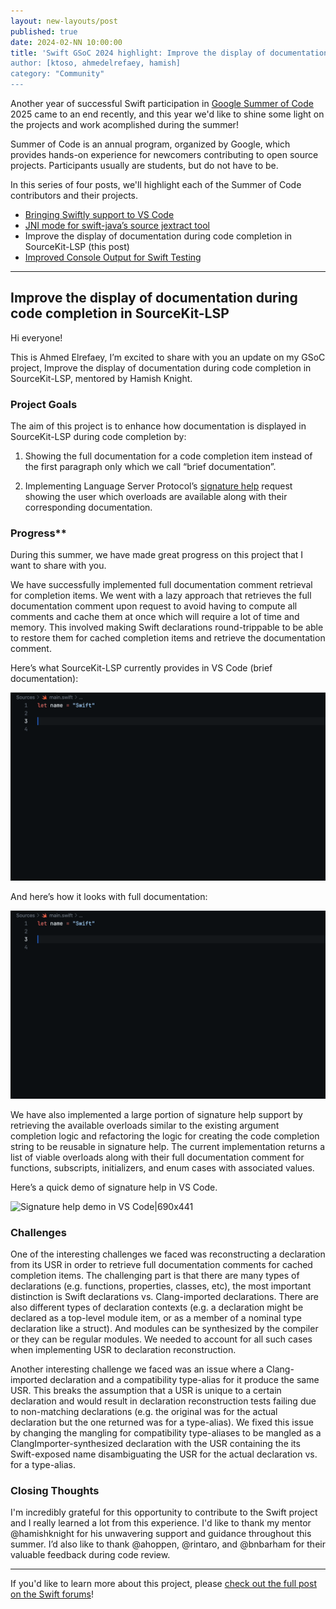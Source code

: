 ```yaml
---
layout: new-layouts/post
published: true
date: 2024-02-NN 10:00:00
title: 'Swift GSoC 2024 highlight: Improve the display of documentation during code completion in SourceKit-LSP
author: [ktoso, ahmedelrefaey, hamish]
category: "Community"
---
```


Another year of successful Swift participation in [Google Summer of Code](https://summerofcode.withgoogle.com) 2025 came to an end recently, and this year we'd like to shine some light on the projects and work acomplished during the summer!

Summer of Code is an annual program, organized by Google, which provides hands-on experience for newcomers contributing
to open source projects. Participants usually are students, but do not have to be.

In this series of four posts, we'll highlight each of the Summer of Code contributors and their projects.

- [Bringing Swiftly support to VS Code](./2025-11-NN-swift-gsoc-2024-highlight-1-vscode-swiftly.md)
- [JNI mode for swift-java’s source jextract tool](./2025-11-NN-swift-gsoc-2024-highlight-2-swift-java-jextract-jni-mode.md)
- Improve the display of documentation during code completion in SourceKit-LSP (this post)
- [Improved Console Output for Swift Testing](./2025-11-NN-swift-gsoc-2024-highlight-4-swift-testing-output.md)

---

## Improve the display of documentation during code completion in SourceKit-LSP

Hi everyone!

This is Ahmed Elrefaey, I’m excited to share with you an update on my GSoC project, Improve the display of documentation during code completion in SourceKit-LSP, mentored by Hamish Knight.

### Project Goals

The aim of this project is to enhance how documentation is displayed in SourceKit-LSP during code completion by:

1. Showing the full documentation for a code completion item instead of the first paragraph only which we call “brief documentation”.

2. Implementing Language Server Protocol’s [signature help](https://microsoft.github.io/language-server-protocol/specifications/lsp/3.17/specification/#textDocument_signatureHelp) request showing the user which overloads are available along with their corresponding documentation.

### Progress**

During this summer, we have made great progress on this project that I want to share with you.

We have successfully implemented full documentation comment retrieval for completion items. We went with a lazy approach that retrieves the full documentation comment upon request to avoid having to compute all comments and cache them at once which will require a lot of time and memory. This involved making Swift declarations round-trippable to be able to restore them for cached completion items and retrieve the documentation comment.

Here’s what SourceKit-LSP currently provides in VS Code (brief documentation):

![Brief documentation demo in VS Code.|690x412](/assets/images/gsoc-25/brief.gif)

And here’s how it looks with full documentation:

![Full documentation demo in VS Code.|690x412](/assets/images/gsoc-25/full.gif)

We have also implemented a large portion of signature help support by retrieving the available overloads similar to the existing argument completion logic and refactoring the logic for creating the code completion string to be reusable in signature help. The current implementation returns a list of viable overloads along with their full documentation comment for functions, subscripts, initializers, and enum cases with associated values.

Here’s a quick demo of signature help in VS Code.

![Signature help demo in VS Code|690x441](/assets/images/gsoc-25/output.gif)

### Challenges

One of the interesting challenges we faced was reconstructing a declaration from its USR in order to retrieve full documentation comments for cached completion items. The challenging part is that there are many types of declarations (e.g. functions, properties, classes, etc), the most important distinction is Swift declarations vs. Clang-imported declarations. There are also different types of declaration contexts (e.g. a declaration might be declared as a top-level module item, or as a member of a nominal type declaration like a struct). And modules can be synthesized by the compiler or they can be regular modules. We needed to account for all such cases when implementing USR to declaration reconstruction.

Another interesting challenge we faced was an issue where a Clang-imported declaration and a compatibility type-alias for it produce the same USR. This breaks the assumption that a USR is unique to a certain declaration and would result in declaration reconstruction tests failing due to non-matching declarations (e.g. the original was for the actual declaration but the one returned was for a type-alias). We fixed this issue by changing the mangling for compatibility type-aliases to be mangled as a ClangImporter-synthesized declaration with the USR containing the its Swift-exposed name disambiguating the USR for the actual declaration vs. for a type-alias.

### Closing Thoughts

I'm incredibly grateful for this opportunity to contribute to the Swift project and I really learned a lot from this experience. I'd like to thank my mentor @hamishknight for his unwavering support and guidance throughout this summer. I’d also like to thank @ahoppen, @rintaro, and @bnbarham for their valuable feedback during code review.

---

If you'd like to learn more about this project, please [check out the full post on the Swift forums](https://forums.swift.org/t/gsoc-2025-improve-the-display-of-documentation-during-code-completion-in-sourcekit-lsp/81976)!